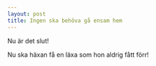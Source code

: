 ```yaml
---
layout: post
title: Ingen ska behöva gå ensam hem
---
```

Nu är det slut!

Nu ska häxan få en läxa som hon aldrig fått förr!